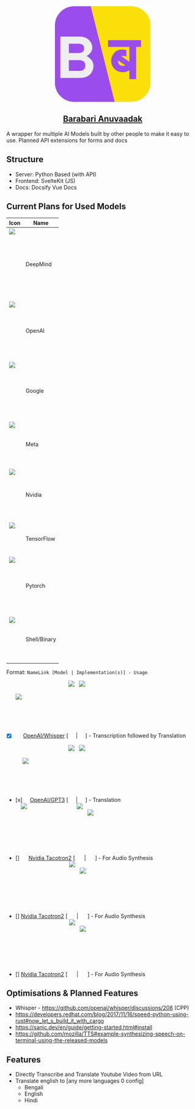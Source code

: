 <div align="center">
    <img width="250px" src="./client/public/logo.svg" alt="Anuvaadak Logo"/>
<h2><a href="//anuvaadak.nukes.in">Barabari Anuvaadak</a></h2>
</div>

A wrapper for multiple AI Models built by other people to make it easy to use. Planned API extensions for forms and docs

## Structure
- Server: Python Based (with API)
- Frontend: SvelteKit (JS)
- Docs: Docsify Vue Docs


<!-- ## VARIABLES -->
[BashIcon]: https://upload.wikimedia.org/wikipedia/commons/thumb/2/20/Bash_Logo_black_and_white_icon_only.svg/1024px-Bash_Logo_black_and_white_icon_only.svg.png?20180723054438
[PytorchIcon]: https://upload.wikimedia.org/wikipedia/commons/thumb/1/10/PyTorch_logo_icon.svg/1200px-PyTorch_logo_icon.svg.png
[tfIcon]: https://upload.wikimedia.org/wikipedia/commons/thumb/2/2d/Tensorflow_logo.svg/1915px-Tensorflow_logo.svg.png

[MetaIcon]: https://www.freelogovectors.net/svg10/facebook-meta-logo-freelogovectors.net_.svg
[NvidiaIcon]: https://cdn-icons-png.flaticon.com/512/732/732230.png
[GoogleIcon]: https://upload.wikimedia.org/wikipedia/commons/thumb/5/53/Google_%22G%22_Logo.svg/2048px-Google_%22G%22_Logo.svg.png
[DeepMindIcon]: https://avatars.githubusercontent.com/u/8596759?s=280&v=4
[OpenAIIcon]: https://seeklogo.com/images/O/open-ai-logo-8B9BFEDC26-seeklogo.com.png

<style>
    img[alt$=".icon"]{
        max-width: 16px;
        max-height: 16px;
        aspect-ratio: 1;
        object-fit: contain;
    }
</style>

## Current Plans for Used Models
| Icon                           | Name       |
|--------------------------------|------------|
| ![DeepMind.icon][DeepMindIcon] | DeepMind   |
| ![OpenAI.icon][OpenAIIcon]     | OpenAI     |
| ![Google.icon][GoogleIcon]     | Google     |
| ![Meta.icon][MetaIcon]         | Meta       |
| ![Nvidia.icon][NvidiaIcon]     | Nvidia     |
| ![tf.icon][tfIcon]             | TensorFlow |
| ![pytorch.icon][PytorchIcon]   | Pytorch    |
| ![bash.icon][BashIcon]   | Shell/Binary    |

Format: `NameLink [Model | Implementation(s)] - Usage`

- [x] ![bash.icon][BashIcon] [OpenAI/Whisper](https://github.com/openai/whisper) [![OpenAI.icon][OpenAIIcon] | ![OpenAI.icon][OpenAIIcon]] - Transcription followed by Translation
- [x]![bash.icon][BashIcon]  [OpenAI/GPT3](https://openai.com/api/) [![OpenAI.icon][OpenAIIcon] | ![OpenAI.icon][OpenAIIcon]] - Translation
- [] ![pytorch.icon][PytorchIcon] [Nvidia Tacotron2](https://pytorch.org/hub/nvidia_deeplearningexamples_tacotron2/) [ ![Google.icon][GoogleIcon] | ![Nvidia.icon][NvidiaIcon]  ] - For Audio Synthesis
- [] [Nvidia Tacotron2](https://pytorch.org/hub/nvidia_deeplearningexamples_tacotron2/) [ ![Google.icon][GoogleIcon] | ![Nvidia.icon][NvidiaIcon]  ] - For Audio Synthesis
- [] [Nvidia Tacotron2](https://pytorch.org/hub/nvidia_deeplearningexamples_tacotron2/) [ ![Google.icon][GoogleIcon] | ![Nvidia.icon][NvidiaIcon]  ] - For Audio Synthesis




## Optimisations & Planned Features
- Whisper - https://github.com/openai/whisper/discussions/208 (CPP)
- https://developers.redhat.com/blog/2017/11/16/speed-python-using-rust#now_let_s_build_it_with_cargo
- https://sanic.dev/en/guide/getting-started.html#install
- https://github.com/mozilla/TTS#example-synthesizing-speech-on-terminal-using-the-released-models


## Features
- Directly Transcribe and Translate Youtube Video from URL
- Translate english to [any more languages 0 config]
    - Bengali
    - English
    - Hindi